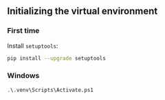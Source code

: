 ## Initializing the virtual environment

### First time

Install `setuptools`:

```bash
pip install --upgrade setuptools
```

### Windows

```ps
.\.venv\Scripts\Activate.ps1
```
